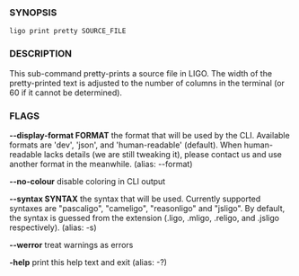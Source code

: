 
### SYNOPSIS
```
ligo print pretty SOURCE_FILE
```

### DESCRIPTION
This sub-command pretty-prints a source file in LIGO. The width of the pretty-printed text is adjusted to the number of columns in the terminal (or 60 if it cannot be determined).

### FLAGS
**--display-format FORMAT**
the format that will be used by the CLI. Available formats are 'dev', 'json', and 'human-readable' (default). When human-readable lacks details (we are still tweaking it), please contact us and use another format in the meanwhile. (alias: --format)

**--no-colour**
disable coloring in CLI output

**--syntax SYNTAX**
the syntax that will be used. Currently supported syntaxes are "pascaligo", "cameligo", "reasonligo" and "jsligo". By default, the syntax is guessed from the extension (.ligo, .mligo, .religo, and .jsligo respectively). (alias: -s)

**--werror**
treat warnings as errors

**-help**
print this help text and exit (alias: -?)


